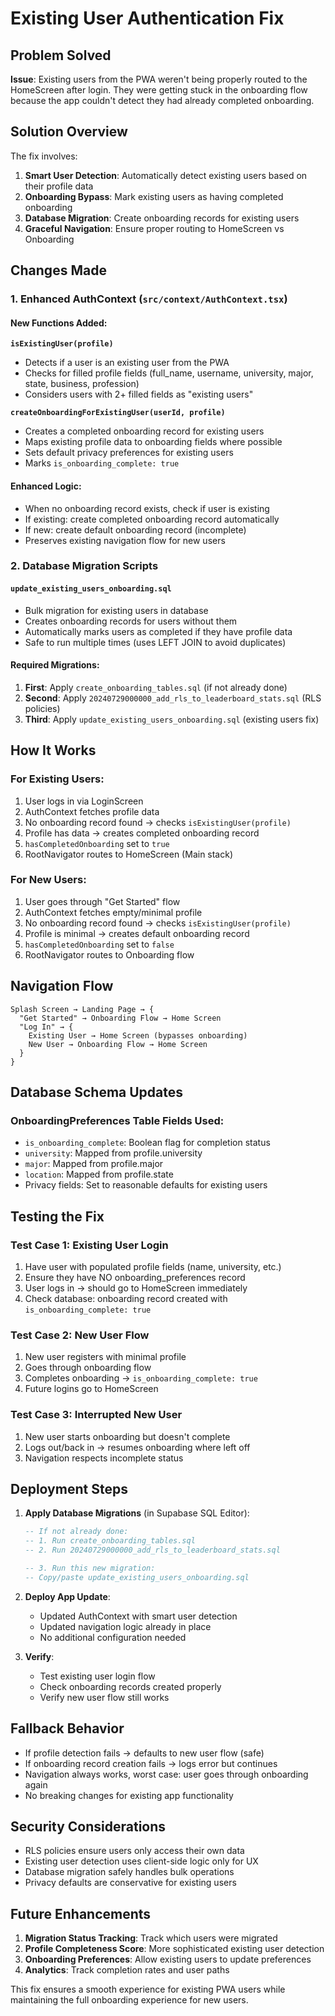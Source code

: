 # Existing User Authentication Fix

## Problem Solved
**Issue**: Existing users from the PWA weren't being properly routed to the HomeScreen after login. They were getting stuck in the onboarding flow because the app couldn't detect they had already completed onboarding.

## Solution Overview
The fix involves:
1. **Smart User Detection**: Automatically detect existing users based on their profile data
2. **Onboarding Bypass**: Mark existing users as having completed onboarding
3. **Database Migration**: Create onboarding records for existing users
4. **Graceful Navigation**: Ensure proper routing to HomeScreen vs Onboarding

## Changes Made

### 1. Enhanced AuthContext (`src/context/AuthContext.tsx`)

#### New Functions Added:

**`isExistingUser(profile)`**
- Detects if a user is an existing user from the PWA
- Checks for filled profile fields (full_name, username, university, major, state, business, profession)
- Considers users with 2+ filled fields as "existing users"

**`createOnboardingForExistingUser(userId, profile)`**
- Creates a completed onboarding record for existing users
- Maps existing profile data to onboarding fields where possible
- Sets default privacy preferences for existing users
- Marks `is_onboarding_complete: true`

#### Enhanced Logic:
- When no onboarding record exists, check if user is existing
- If existing: create completed onboarding record automatically
- If new: create default onboarding record (incomplete)
- Preserves existing navigation flow for new users

### 2. Database Migration Scripts

#### `update_existing_users_onboarding.sql`
- Bulk migration for existing users in database
- Creates onboarding records for users without them
- Automatically marks users as completed if they have profile data
- Safe to run multiple times (uses LEFT JOIN to avoid duplicates)

#### Required Migrations:
1. **First**: Apply `create_onboarding_tables.sql` (if not already done)
2. **Second**: Apply `20240729000000_add_rls_to_leaderboard_stats.sql` (RLS policies)
3. **Third**: Apply `update_existing_users_onboarding.sql` (existing users fix)

## How It Works

### For Existing Users:
1. User logs in via LoginScreen
2. AuthContext fetches profile data
3. No onboarding record found → checks `isExistingUser(profile)`
4. Profile has data → creates completed onboarding record
5. `hasCompletedOnboarding` set to `true`
6. RootNavigator routes to HomeScreen (Main stack)

### For New Users:
1. User goes through "Get Started" flow
2. AuthContext fetches empty/minimal profile
3. No onboarding record found → checks `isExistingUser(profile)`
4. Profile is minimal → creates default onboarding record
5. `hasCompletedOnboarding` set to `false`
6. RootNavigator routes to Onboarding flow

## Navigation Flow

```
Splash Screen → Landing Page → {
  "Get Started" → Onboarding Flow → Home Screen
  "Log In" → {
    Existing User → Home Screen (bypasses onboarding)
    New User → Onboarding Flow → Home Screen
  }
}
```

## Database Schema Updates

### OnboardingPreferences Table Fields Used:
- `is_onboarding_complete`: Boolean flag for completion status
- `university`: Mapped from profile.university
- `major`: Mapped from profile.major  
- `location`: Mapped from profile.state
- Privacy fields: Set to reasonable defaults for existing users

## Testing the Fix

### Test Case 1: Existing User Login
1. Have user with populated profile fields (name, university, etc.)
2. Ensure they have NO onboarding_preferences record
3. User logs in → should go to HomeScreen immediately
4. Check database: onboarding record created with `is_onboarding_complete: true`

### Test Case 2: New User Flow
1. New user registers with minimal profile
2. Goes through onboarding flow
3. Completes onboarding → `is_onboarding_complete: true`
4. Future logins go to HomeScreen

### Test Case 3: Interrupted New User
1. New user starts onboarding but doesn't complete
2. Logs out/back in → resumes onboarding where left off
3. Navigation respects incomplete status

## Deployment Steps

1. **Apply Database Migrations** (in Supabase SQL Editor):
   ```sql
   -- If not already done:
   -- 1. Run create_onboarding_tables.sql
   -- 2. Run 20240729000000_add_rls_to_leaderboard_stats.sql
   
   -- 3. Run this new migration:
   -- Copy/paste update_existing_users_onboarding.sql
   ```

2. **Deploy App Update**:
   - Updated AuthContext with smart user detection
   - Updated navigation logic already in place
   - No additional configuration needed

3. **Verify**:
   - Test existing user login flow
   - Check onboarding records created properly
   - Verify new user flow still works

## Fallback Behavior

- If profile detection fails → defaults to new user flow (safe)
- If onboarding record creation fails → logs error but continues
- Navigation always works, worst case: user goes through onboarding again
- No breaking changes for existing app functionality

## Security Considerations

- RLS policies ensure users only access their own data
- Existing user detection uses client-side logic only for UX
- Database migration safely handles bulk operations
- Privacy defaults are conservative for existing users

## Future Enhancements

1. **Migration Status Tracking**: Track which users were migrated
2. **Profile Completeness Score**: More sophisticated existing user detection
3. **Onboarding Preferences**: Allow existing users to update preferences
4. **Analytics**: Track completion rates and user paths

This fix ensures a smooth experience for existing PWA users while maintaining the full onboarding experience for new users.
